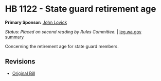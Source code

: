# HB 1122 - State guard retirement age
**Primary Sponsor:** [John Lovick](/person/leg/john.lovick.md)

*Status: Placed on second reading by Rules Committee.* | [leg.wa.gov summary](https://app.leg.wa.gov/billsummary?BillNumber=1122&Year=2021)

Concerning the retirement age for state guard members.

## Revisions
* [Original Bill](1/)